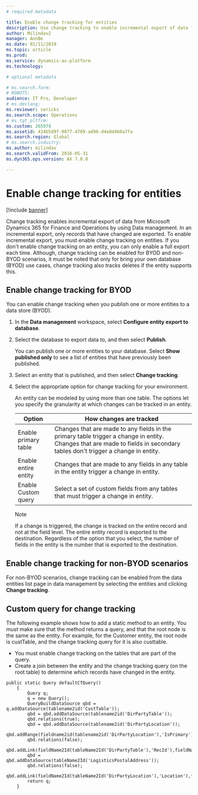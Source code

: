 ```yaml
---
# required metadata

title: Enable change tracking for entities
description: Use change tracking to enable incremental export of data from Microsoft Dynamics 365 for Finance and Operations.
author: Milindav2
manager: AnnBe
ms.date: 02/11/2019
ms.topic: article
ms.prod: 
ms.service: dynamics-ax-platform
ms.technology: 

# optional metadata

# ms.search.form: 
# ROBOTS: 
audience: IT Pro, Developer
# ms.devlang: 
ms.reviewer: sericks
ms.search.scope: Operations
# ms.tgt_pltfrm: 
ms.custom: 265974
ms.assetid: 434b5d9f-9877-4769-ad96-d4e8d460a7fa
ms.search.region: Global
# ms.search.industry: 
ms.author: milindav
ms.search.validFrom: 2016-05-31
ms.dyn365.ops.version: AX 7.0.0

---
```

# Enable change tracking for entities

[!include [banner](../includes/banner.md)]

Change tracking enables incremental export of data from Microsoft Dynamics 365 for Finance and Operations by using Data management. In an incremental export, only records that have changed are exported. To enable incremental export, you must enable change tracking on entities. If you don't enable change tracking on an entity, you can only enable a full export each time. Although, change tracking can be enabled for BYOD and non-BYOD scenarios, it must be noted that only for bring your own database (BYOD) use cases, change tracking also tracks deletes if the entity supports this.

## Enable change tracking for BYOD
You can enable change tracking when you publish one or more entities to a data store (BYOD).

1. In the **Data management** workspace, select **Configure entity export to database**.
2. Select the database to export data to, and then select **Publish**.

    You can publish one or more entities to your database. Select **Show published only** to see a list of entities that have previously been published.

3. Select an entity that is published, and then select **Change tracking**.
4. Select the appropriate option for change tracking for your environment.

    An entity can be modeled by using more than one table. The options let you specify the granularity at which changes can be tracked in an entity.

    | Option               | How changes are tracked |
    |----------------------|-------------------------|
    | Enable primary table | Changes that are made to any fields in the primary table trigger a change in entity. Changes that are made to fields in secondary tables don't trigger a change in entity. |
    | Enable entire entity | Changes that are made to any fields in any table in the entity trigger a change in entity. |
    | Enable Custom query  | Select a set of custom fields from any tables that must trigger a change in entity. |

    > [!NOTE]
    > If a change is triggered, the change is tracked on the entire record and not at the field level. The entire entity record is exported to the destination. Regardless of the option that you select, the number of fields in the entity is the number that is exported to the destination.

## Enable change tracking for non-BYOD scenarios
For non-BYOD scenarios, change tracking can be enabled from the data entities list page in data management by selecting the entities and clicking **Change tracking**.

## Custom query for change tracking
The following example shows how to add a static method to an entity. You must make sure that the method returns a query, and that the root node is the same as the entity. For example, for the Customer entity, the root node is custTable, and the change tracking query for it is also custtable.

- You must enable change tracking on the tables that are part of the query.
- Create a join between the entity and the change tracking query (on the root table) to determine which records have changed in the entity.

```
public static Query defaultCTQuery()
    {
        Query q;
        q = new Query();
        QueryBuildDataSource qbd = q.addDataSource(tablename2id('CustTable'));
        qbd = qbd.addDataSource(tablename2id('DirPartyTable'));
        qbd.relations(true);
        qbd = qbd.addDataSource(tablename2id('DirPartyLocation'));
        qbd.addRange(fieldname2id(tablename2id('DirPartyLocation'),'IsPrimary')).value("1");
        qbd.relations(false);
        qbd.addLink(fieldName2Id(tableName2Id('DirPartyTable'),'RecId'),fieldName2Id(tableName2Id('DirPartyLocation'),'Party'));
        qbd = qbd.addDataSource(tableName2Id('LogisticsPostalAddress'));
        qbd.relations(false);
        qbd.addLink(fieldName2Id(tableName2Id('DirPartyLocation'),'Location'),fieldName2Id(tableName2Id('LogisticsPostalAddress'),'Location'));
        return q;
    }
```
